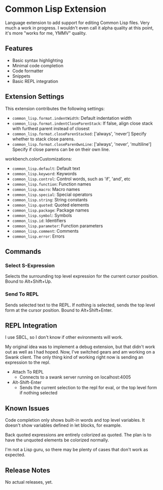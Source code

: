 # Common Lisp Extension

Language extension to add support for editing Common Lisp files. Very much a work in progress. I wouldn't even call it alpha quality at this point, it's more "works for me, YMMV" quality.

## Features

* Basic syntax highlighting
* Minimal code completion
* Code formatter
* Snippets
* Basic REPL integration

## Extension Settings

This extension contributes the following settings:

* `common_lisp.format.indentWidth`: Default indentation width
* `common_lisp.format.indentCloseParenStack`: If false, align close stack with furthest parent instead of closest
* `common_lisp.format.closeParenStacked`: ['always', 'never'] Specify whether to stack close parens.
* `common_lisp.format.closeParenOwnLine`: ['always', 'never', 'multiline'] Specify if close parens can be on their own line.

workbench.colorCustomizations:
* `common_lisp.default`: Default text
* `common_lisp.keyword`: Keywords
* `common_lisp.control`: Control words, such as 'if', 'and', etc
* `common_lisp.function`: Function names
* `common_lisp.macro`: Macro names
* `common_lisp.special`: Special operators
* `common_lisp.string`: String constants
* `common_lisp.quoted`: Quoted elements
* `common_lisp.package`: Package names
* `common_lisp.symbol`: Symbols
* `common_lisp.id`: Identifiers
* `common_lisp.parameter`: Function parameters
* `common_lisp.comment`: Comments
* `common_lisp.error`: Errors

## Commands

### Select S-Expression
Selects the surrounding top level expression for the current cursor position. Bound to Alt+Shift+Up.

### Send To REPL
Sends selected text to the REPL. If nothing is selected, sends the top level form at the cursor position. Bound to Alt+Shift+Enter.

## REPL Integration
I use SBCL, so I don't know if other evironments will work.

My original idea was to implement a debug extension, but that didn't work out as well as I had hoped. Now, I've switched gears and
am working on a Swank client. The only thing kind of working right now is sending an expression to the repl.

* Attach To REPL
    * Connects to a swank server running on localhost:4005
* Alt-Shift-Enter
    * Sends the current selection to the repl for eval, or the top level form if nothing selected

## Known Issues

Code completion only shows built-in words and top level variables. It doesn't show variables defined in let blocks, for example.

Back quoted expressions are entirely colorized as quoted. The plan is to have the unquoted elements be colorized normally.

I'm not a Lisp guru, so there may be plenty of cases that don't work as expected.

## Release Notes

No actual releases, yet.
